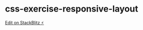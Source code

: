 # css-exercise-responsive-layout

[Edit on StackBlitz ⚡️](https://stackblitz.com/edit/css-exercise-responsive-layout)